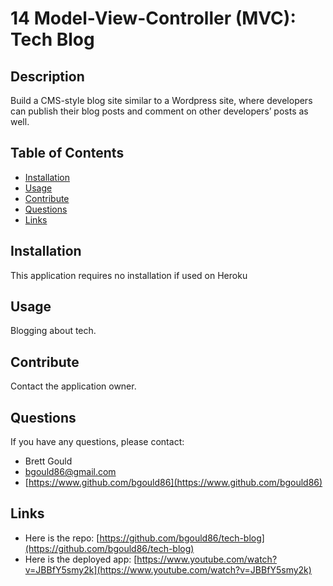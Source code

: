# 14 Model-View-Controller (MVC): Tech Blog

## Description

Build a CMS-style blog site similar to a Wordpress site, where developers can publish their blog posts and comment on other developers’ posts as well. 

## Table of Contents

- [Installation](#installation)
- [Usage](#usage)
- [Contribute](#contribute)
- [Questions](#questions)
- [Links](#links)

## Installation

This application requires no installation if used on Heroku

## Usage

Blogging about tech.

## Contribute

Contact the application owner.

## Questions

If you have any questions, please contact:

- Brett Gould
- bgould86@gmail.com
- [https://www.github.com/bgould86](https://www.github.com/bgould86)

## Links

- Here is the repo: [https://github.com/bgould86/tech-blog](https://github.com/bgould86/tech-blog)
- Here is the deployed app: [https://www.youtube.com/watch?v=JBBfY5smy2k](https://www.youtube.com/watch?v=JBBfY5smy2k)
